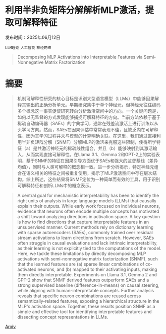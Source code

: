 # 利用半非负矩阵分解解析MLP激活，提取可解释特征

发布时间：2025年06月12日

`LLM理论` `人工智能` `神经网络`

> Decomposing MLP Activations into Interpretable Features via Semi-Nonnegative Matrix Factorization

# 摘要

> 机制可解释性研究的核心目标是识别大型语言模型（LLMs）中能够因果解释其输出的正确分析单元。早期研究集中于单个神经元，但神经元往往编码多个概念这一事实促使研究转向分析激活空间中的方向。一个关键问题是，如何以无监督的方式发现能够捕捉可解释特征的方向。当前方法依赖于基于稀疏自动编码器（SAEs）的字典学习，通常在残差流激活上进行训练以从头学习方向。然而，SAEs在因果评估中常常表现不佳，且缺乏内在可解释性，因为其学习过程并未与模型的计算明确关联。在这里，我们通过直接利用半非负矩阵分解（SNMF）分解MLP的激活来克服这些限制，使得所学特征（a）是共激活神经元的稀疏线性组合，并且（b）能够映射到其激活输入，从而实现直接可解释性。在Llama 3.1、Gemma 2和GPT-2上的实验表明，基于SNMF的特征在因果引导方面优于SAEs和强大的监督基线（差异均值），同时与人类可解释的概念相一致。进一步分析揭示，特定神经元组合在语义相关的特征之间被重复使用，揭示了MLP激活空间中存在层次结构。综上所述，这些结果将SNMF定位为一种简单而有效的工具，用于识别可解释特征和剖析LLMs中的概念表示。

> A central goal for mechanistic interpretability has been to identify the right units of analysis in large language models (LLMs) that causally explain their outputs. While early work focused on individual neurons, evidence that neurons often encode multiple concepts has motivated a shift toward analyzing directions in activation space. A key question is how to find directions that capture interpretable features in an unsupervised manner. Current methods rely on dictionary learning with sparse autoencoders (SAEs), commonly trained over residual stream activations to learn directions from scratch. However, SAEs often struggle in causal evaluations and lack intrinsic interpretability, as their learning is not explicitly tied to the computations of the model. Here, we tackle these limitations by directly decomposing MLP activations with semi-nonnegative matrix factorization (SNMF), such that the learned features are (a) sparse linear combinations of co-activated neurons, and (b) mapped to their activating inputs, making them directly interpretable. Experiments on Llama 3.1, Gemma 2 and GPT-2 show that SNMF derived features outperform SAEs and a strong supervised baseline (difference-in-means) on causal steering, while aligning with human-interpretable concepts. Further analysis reveals that specific neuron combinations are reused across semantically-related features, exposing a hierarchical structure in the MLP's activation space. Together, these results position SNMF as a simple and effective tool for identifying interpretable features and dissecting concept representations in LLMs.

[Arxiv](https://arxiv.org/abs/2506.10920)